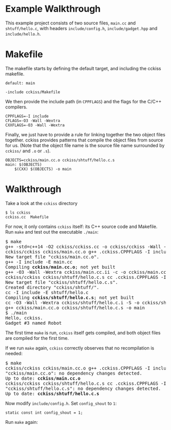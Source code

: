 # Example Walkthrough

This example project consists of two source files, `main.cc` and
`shtuff/hello.c`, with headers `include/config.h`,
`include/gadget.hpp` and `include/hello.h`.

# Makefile

The makefile starts by defining the default target, and including the
cckiss makefile.

    default: main

    -include cckiss/Makefile

We then provide the include path (in `CPPFLAGS`) and the flags for the
C/C++ compilers.

    CPPFLAGS=-I include
    CFLAGS=-O3 -Wall -Wextra
    CXXFLAGS=-O3 -Wall -Wextra

Finally, we just have to provide a rule for linking together the two
object files together. cckiss provides patterns that compile the object
files from source for us. (Note that the object file name is the source
file name surrounded by `cckiss/` and `.o` or `.s`).

    OBJECTS=cckiss/main.cc.o cckiss/shtuff/hello.c.s
    main: $(OBJECTS)
	    $(CXX) $(OBJECTS) -o main

# Walkthrough

Take a look at the `cckiss` directory

    $ ls cckiss
    cckiss.cc  Makefile

For now, it only contains `cckiss` itself: its C++ source code and Makefile.
Run `make` and test out the executable `./main`:

<pre>
$ make
g++ -std=c++14 -O2 cckiss/cckiss.cc -o cckiss/cckiss -Wall -Wextra -Wno-constant-logical-operand -Wno-unused-function
cckiss/cckiss cckiss/main.cc.o g++ .cckiss.CPPFLAGS -I include .cckiss.CXXFLAGS -O3 -Wall -Wextra
New target file "cckiss/main.cc.o".
g++ -I include -E main.cc
Compiling <b>cckiss/main.cc.o</b>; not yet built
g++ -O3 -Wall -Wextra cckiss/main.cc.ii -c -o cckiss/main.cc.o
cckiss/cckiss cckiss/shtuff/hello.c.s cc .cckiss.CPPFLAGS -I include .cckiss.CXXFLAGS -O3 -Wall -Wextra
New target file "cckiss/shtuff/hello.c.s".
Created directory "cckiss/shtuff/".
cc -I include -E shtuff/hello.c
Compiling <b>cckiss/shtuff/hello.c.s</b>; not yet built
cc -O3 -Wall -Wextra cckiss/shtuff/hello.c.i -S -o cckiss/shtuff/hello.c.s
g++ cckiss/main.cc.o cckiss/shtuff/hello.c.s -o main
$ ./main
Hello, cckiss.
Gadget #3 named Robot
</pre>

The first time `make` is run, `cckiss` itself gets compiled, and both
object files are compiled for the first time.

If we run `make` again, `cckiss` correctly observes that no
recompilation is needed:

<pre>
$ make
cckiss/cckiss cckiss/main.cc.o g++ .cckiss.CPPFLAGS -I include .cckiss.CXXFLAGS -O3 -Wall -Wextra
"cckiss/main.cc.o": no dependency changes detected.
Up to date: <b>cckiss/main.cc.o</b>
cckiss/cckiss cckiss/shtuff/hello.c.s cc .cckiss.CPPFLAGS -I include .cckiss.CXXFLAGS -O3 -Wall -Wextra
"cckiss/shtuff/hello.c.s": no dependency changes detected.
Up to date: <b>cckiss/shtuff/hello.c.s</b>
</pre>

Now modify `include/config.h`. Set `config_shout` to `1`:

    static const int config_shout = 1;

Run `make` again:

